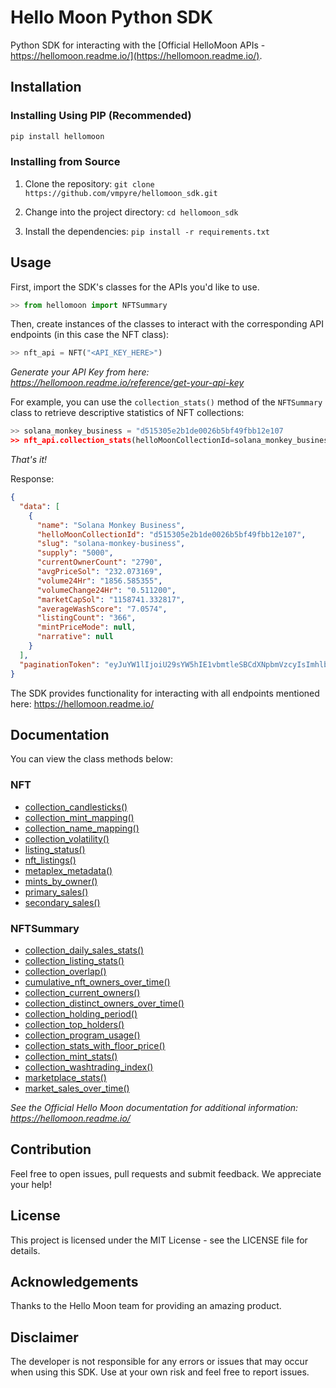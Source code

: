 # Hello Moon Python SDK 

Python SDK for interacting with the [Official HelloMoon APIs - https://hellomoon.readme.io/](https://hellomoon.readme.io/).

## Installation

### Installing Using PIP (Recommended)
```python
pip install hellomoon
```

### Installing from Source

1. Clone the repository: `git clone https://github.com/vmpyre/hellomoon_sdk.git`

2. Change into the project directory: `cd hellomoon_sdk`

3. Install the dependencies: `pip install -r requirements.txt`

## Usage

First, import the SDK's classes for the APIs you'd like to use. 
```python
>> from hellomoon import NFTSummary
```
Then, create instances of the classes to interact with the corresponding API endpoints (in this case the NFT class):
```python
>> nft_api = NFT("<API_KEY_HERE>")
```
*Generate your API Key from here: https://hellomoon.readme.io/reference/get-your-api-key*

For example, you can use the `collection_stats()` method of the `NFTSummary` class to retrieve descriptive statistics of NFT collections:
```python
>> solana_monkey_business = "d515305e2b1de0026b5bf49fbb12e107
>> nft_api.collection_stats(helloMoonCollectionId=solana_monkey_business)
```
*That's it!* 

Response:
```json
{
  "data": [
    {
      "name": "Solana Monkey Business",
      "helloMoonCollectionId": "d515305e2b1de0026b5bf49fbb12e107",
      "slug": "solana-monkey-business",
      "supply": "5000",
      "currentOwnerCount": "2790",
      "avgPriceSol": "232.073169",
      "volume24Hr": "1856.585355",
      "volumeChange24Hr": "0.511200",
      "marketCapSol": "1158741.332817",
      "averageWashScore": "7.0574",
      "listingCount": "366",
      "mintPriceMode": null,
      "narrative": null
    }
  ],
  "paginationToken": "eyJuYW1lIjoiU29sYW5hIE1vbmtleSBCdXNpbmVzcyIsImhlbGxvTW9vbkNvbGxlY3Rpb25JZCI6ImQ1MTUzMDVlMmIxZGUwMDI2YjViZjQ5ZmJiMTJlMTA3In0="
}
```

The SDK provides functionality for interacting with all endpoints mentioned here: https://hellomoon.readme.io/ 

## Documentation
You can view the class methods below:
### NFT
- [collection_candlesticks()](https://hellomoon.readme.io/reference/post_v0-nft-collection-floorprice-candlesticks)
- [collection_mint_mapping()](https://hellomoon.readme.io/reference/post_v0-nft-collection-mints-1)
- [collection_name_mapping()](https://hellomoon.readme.io/reference/post_v0-nft-collection-name-1)
- [collection_volatility()](https://hellomoon.readme.io/reference/post_v0-nft-collection-volatility)
- [listing_status()](https://hellomoon.readme.io/reference/post_v0-nft-listing-status-1)
- [nft_listings()](https://hellomoon.readme.io/reference/post_v0-nft-listings-1)
- [metaplex_metadata()](https://hellomoon.readme.io/reference/post_v0-nft-mint-information-1)
- [mints_by_owner()](https://hellomoon.readme.io/reference/post_v0-nft-mints-by-owner-1)
- [primary_sales()](https://hellomoon.readme.io/reference/post_v0-nft-sales-primary-1)
- [secondary_sales()](https://hellomoon.readme.io/reference/post_v0-nft-sales-secondary-1)

### NFTSummary
- [collection_daily_sales_stats()](https://hellomoon.readme.io/reference/post_v0-nft-collection-daily-sales-stats)
- [collection_listing_stats()](https://hellomoon.readme.io/reference/post_v0-nft-collection-listing-1)
- [collection_overlap()](https://hellomoon.readme.io/reference/post_v0-nft-collection-overlap-1)
- [cumulative_nft_owners_over_time()](https://hellomoon.readme.io/reference/post_v0-nft-collection-ownership-cumulative-1)
- [collection_current_owners()](https://hellomoon.readme.io/reference/post_v0-nft-collection-ownership-current-1)
- [collection_distinct_owners_over_time()](https://hellomoon.readme.io/reference/post_v0-nft-collection-ownership-historical-1)
- [collection_holding_period()](https://hellomoon.readme.io/reference/post_v0-nft-collection-ownership-holding-period-1)
- [collection_top_holders()](https://hellomoon.readme.io/reference/post_v0-nft-collection-ownership-top-holders-1)
- [collection_program_usage()](https://hellomoon.readme.io/reference/post_v0-nft-collection-program-usage-1)
- [collection_stats_with_floor_price()](https://hellomoon.readme.io/reference/post_v0-nft-collection-stats-1)
- [collection_mint_stats()](https://hellomoon.readme.io/reference/post_v0-nft-collection-stats-primary-sales-1)
- [collection_washtrading_index()](https://hellomoon.readme.io/reference/post_v0-nft-collection-washtrading-1)
- [marketplace_stats()](https://hellomoon.readme.io/reference/post_v0-nft-market-stats-1)
- [market_sales_over_time()](https://hellomoon.readme.io/reference/post_v0-nft-sales-per-market-daily-1)


*See the Official Hello Moon documentation for additional information: https://hellomoon.readme.io/*

## Contribution
Feel free to open issues, pull requests and submit feedback. We appreciate your help!

## License
This project is licensed under the MIT License - see the LICENSE file for details.

## Acknowledgements
Thanks to the Hello Moon team for providing an amazing product.

## Disclaimer
The developer is not responsible for any errors or issues that may occur when using this SDK. Use at your own risk and feel free to report issues.

